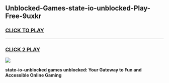 
## Unblocked-Games-state-io-unblocked-Play-Free-9uxkr
<h3>
<a href="https://premium76.site?title=state-io-unblocked&ref=23A">CLICK TO PLAY</a></h3>
<hr>

<h3>
<a href="https://premium76.site?title=state-io-unblocked&ref=23A">CLICK 2 PLAY</a>
  
</h3>

<a href="https://premium76.site?title=state-io-unblocked&ref=23A"><img src="https://clearcache.store/games.png"></a>


**state-io-unblocked games unblocked: Your Gateway to Fun and Accessible Online Gaming**
